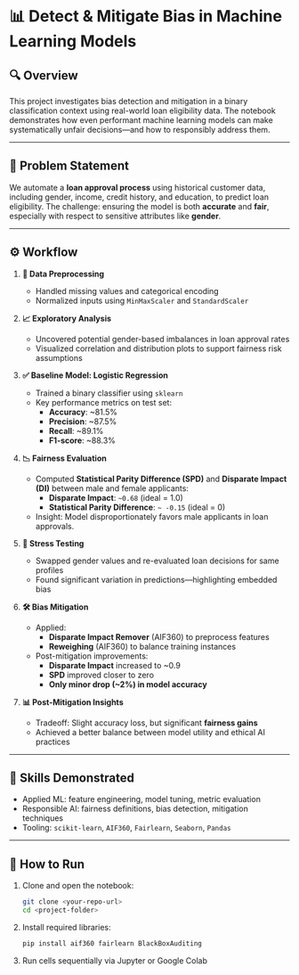 # 📊 Detect & Mitigate Bias in Machine Learning Models

## 🔍 Overview

This project investigates bias detection and mitigation in a binary classification context using real-world loan eligibility data. The notebook demonstrates how even performant machine learning models can make systematically unfair decisions—and how to responsibly address them.

---

## 🎯 Problem Statement

We automate a **loan approval process** using historical customer data, including gender, income, credit history, and education, to predict loan eligibility. The challenge: ensuring the model is both **accurate** and **fair**, especially with respect to sensitive attributes like **gender**.

---

## ⚙️ Workflow

1. **📂 Data Preprocessing**
   - Handled missing values and categorical encoding
   - Normalized inputs using `MinMaxScaler` and `StandardScaler`

2. **📈 Exploratory Analysis**
   - Uncovered potential gender-based imbalances in loan approval rates
   - Visualized correlation and distribution plots to support fairness risk assumptions

3. **✅ Baseline Model: Logistic Regression**
   - Trained a binary classifier using `sklearn`
   - Key performance metrics on test set:
     - **Accuracy**: ~81.5%
     - **Precision**: ~87.5%
     - **Recall**: ~89.1%
     - **F1-score**: ~88.3%

4. **📉 Fairness Evaluation**
   - Computed **Statistical Parity Difference (SPD)** and **Disparate Impact (DI)** between male and female applicants:
     - **Disparate Impact**: `~0.68` (ideal = 1.0)
     - **Statistical Parity Difference**: `~ -0.15` (ideal = 0)
   - Insight: Model disproportionately favors male applicants in loan approvals.

5. **🧪 Stress Testing**
   - Swapped gender values and re-evaluated loan decisions for same profiles
   - Found significant variation in predictions—highlighting embedded bias

6. **🛠️ Bias Mitigation**
   - Applied:
     - **Disparate Impact Remover** (AIF360) to preprocess features
     - **Reweighing** (AIF360) to balance training instances
   - Post-mitigation improvements:
     - **Disparate Impact** increased to ~0.9
     - **SPD** improved closer to zero
     - **Only minor drop (~2%) in model accuracy**

7. **📊 Post-Mitigation Insights**
   - Tradeoff: Slight accuracy loss, but significant **fairness gains**
   - Achieved a better balance between model utility and ethical AI practices

---

## 🧠 Skills Demonstrated

- Applied ML: feature engineering, model tuning, metric evaluation
- Responsible AI: fairness definitions, bias detection, mitigation techniques
- Tooling: `scikit-learn`, `AIF360`, `Fairlearn`, `Seaborn`, `Pandas`

---

## 🚀 How to Run

1. Clone and open the notebook:
   ```bash
   git clone <your-repo-url>
   cd <project-folder>
   ```
2. Install required libraries:
   ```bash
   pip install aif360 fairlearn BlackBoxAuditing
   ```
3. Run cells sequentially via Jupyter or Google Colab

